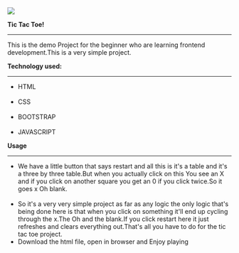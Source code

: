 <img src="![2018-11-03_13-08-03](https://user-images.githubusercontent.com/41961497/47949534-e9fd0200-df6a-11e8-8d20-88eb9814bc4e.gif)">
<p><b>Tic Tac Toe!</b></p>
<hr></hr>
<p>This is the demo Project for the beginner who are learning frontend development.This is a very simple project.</p>
<p><b>Technology used:</b><hr></hr><ul><li>HTML</li><br /><li>CSS</li><br /><li>BOOTSTRAP</li><br /><li>JAVASCRIPT</li></ul>
<p><b>Usage</b></p>
<hr></hr>
<ul>
<li>We have a little button that says restart and all this is it's a table and it's a three by three table.But when you actually click on this You see an X and if you click on another square you get an 0 if you click twice.So it goes x Oh blank.</li><br />
<li>So it's a very very simple project as far as any logic the only logic that's being done here is that when you click on something it'll end up cycling through the x.The Oh and the blank.If you click restart here it just refreshes and clears everything out.That's all you have to do for the tic tac toe project.</li>
  <li>Download the html file, open in browser and Enjoy playing</li>
  </ul>

